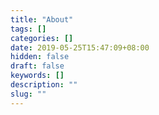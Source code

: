 ```yaml
---
title: "About"
tags: []
categories: []
date: 2019-05-25T15:47:09+08:00
hidden: false
draft: false
keywords: []
description: ""
slug: ""
---
```

